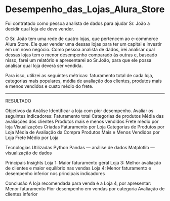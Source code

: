 # Desempenho_das_Lojas_Alura_Store

Fui contratado como pessoa analista de dados para ajudar Sr. João a decidir qual loja ele deve vender.

O Sr. João tem uma rede de quatro lojas, que pertencem ao e-commerce Alura Store. Ele quer vender uma dessas lojas para ter um capital e investir em um novo negócio. Como pessoa analista de dados, irei analisar qual dessas lojas tem o menor desempenho comparado às outras e, baseado nisso, farei um relatório e apresentarei ao Sr.João, para que ele possa analisar qual loja deverá ser vendida.

Para isso, utilizei as seguintes métricas: faturamento total de cada loja, categorias mais populares, média de avaliação dos clientes, produtos mais e menos vendidos e custo médio do frete.

______________________________________________________________________________________________________________________________________________

RESULTADO


Objetivos da Análise Identificar a loja com pior desempenho.
Avaliar os seguintes indicadores:
Faturamento total
Categorias de produtos
Média das avaliações dos clientes
Produtos mais e menos vendidos
Frete médio por loja
Visualizações Criadas
Faturamento por Loja
Categorias de Produtos por Loja
Média de Avaliação da Compra
Produtos Mais e Menos Vendidos por Loja
Frete Médio por Loja

Tecnologias Utilizadas
Python
Pandas — análise de dados
Matplotlib — visualização de dados

Principais Insights
Loja 1: Maior faturamento geral
Loja 3: Melhor avaliação de clientes e maior equilíbrio nas vendas
Loja 4: Menor faturamento e desempenho inferior nos principais indicadores

Conclusão
A loja recomendada para venda é a Loja 4, por apresentar:
 Menor faturamento
 Pior desempenho em vendas por categoria
 Avaliação de clientes inferior
